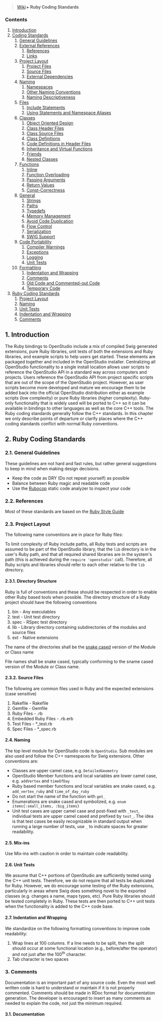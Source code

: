 > [Wiki](Home) ▸ **Ruby Coding Standards**

### Contents
1. [Introduction](#1-introduction)
2. [Coding Standards](#2-coding-standards)
    1. [General Guidelines](#21-general-guidelines)
    2. [External References](#22-external-references)
        1. [References](#221-references)
        2. [Links](#222-links)
    3. [Project Layout](#23-project-layout)
        1. [Project Files](#231-project-files)
        2. [Source Files](#232-source-files)
        3. [External Dependencies](#233-external-dependencies)
    4. [Naming](#24-naming)
        1. [Namespaces](#241-namespaces)
        2. [Other Naming Conventions](#242-other-naming-conventions)
        3. [Naming Descriptiveness](#243-naming-descriptiveness)
    5. [Files](#25-files)
        1. [Include Statements](#251-include-statements)
        2. [Using Statements and Namespace Aliases](#252-using-statements-and-namespace-aliases)
    6. [Classes](#26-classes)
        1. [Object Oriented Design](#261-object-oriented-design)
        2. [Class Header Files](#262-class-header-files)
        3. [Class Source Files](#263-class-source-files)
        4. [Class Definitions](#264-class-definitions)
        5. [Code Definitions in Header Files](#265-code-definitions-in-header-files)
        6. [Inheritance and Virtual Functions](#266-inheritance-and-virtual-functions)
        7. [Friends](#267-friends)
        8. [Nested Classes](#268-nested-classes)
    7. [Functions](#27-functions)
        1. [Inline](#271-inline)
        2. [Function Overloading](#272-function-overloading)
        3. [Passing Arguments](#273-passing-arguments)
        4. [Return Values](#274-return-values)
        5. [Const-Correctness](#275-const-correctness)
    8. [General](#28-general)
        1. [Strings](#281-strings)
        2. [Paths](#282-paths)
        3. [Typedefs](#283-typedefs)
        4. [Memory Management](#284-memory-management)
        5. [Avoid Code Duplication](#285-avoid-code-duplication)
        6. [Flow Control](#286-flow-control)
        7. [Serialization](#287-serialization)
        8. [SWIG Support](#288-swig-support)
    9. [Code Portability](#29-code-portability)
        1. [Compiler Warnings](#291-compiler-warnings)
        2. [Exceptions](#292-exceptions)
        3. [Logging](#293-logging)
        4. [Unit Tests](#294-unit-tests)
    10. [Formatting](#210-formatting)
        1. [Indentation and Wrapping](#2101-indentation-and-wrapping)
        2. [Comments](#2102-comments)
        3. [Old Code and Commented-out Code](#2103-old-code-and-commented-out-code)
        4. [Temporary Code](#2104-temporary-code)
3. [Ruby Coding Standards](#3-ruby-coding-standards)
    1. [Project Layout](#31-project-layout)
    2. [Naming](#32-naming)
    3. [Unit Tests](#33-unit-tests)
    4. [Indentation and Wrapping](#34-ndentation-and-wrapping)
    5. [Comments](#35-comments)

## 1. Introduction
The Ruby bindings to OpenStudio include a mix of compiled Swig generated extensions, pure Ruby libraries, unit tests of both the extensions and Ruby libraries, and example scripts to help users get started. These elements are packaged together and included in the OpenStudio installer. Centralizing all OpenStudio functionality to a single install location allows user scripts to reference the OpenStudio API in a standard way across computers and projects. Users reference the OpenStudio API from project specific scripts that are out of the scope of the OpenStudio project. However, as user scripts become more developed and mature we encourage them to be added back into the official OpenStudio distribution either as example scripts (low complexity) or pure Ruby libraries (higher complexity). Ruby-only functionality that is widely used will be ported to C++ so it can be available in bindings to other languages as well as the core C++ tools. The Ruby coding standards generally follow the C++ standards. In this chapter we only describe points of departure or clarify places where the C++ coding standards conflict with normal Ruby conventions.

## 2. Ruby Coding Standards

### 2.1. General Guidelines
These guidelines are not hard and fast rules, but rather general suggestions to keep in mind when making
design decisions.

- Keep the code as DRY (Do not repeat yourself) as possible
- Balance between Ruby magic and readable code
- Use the [Rubocop](https://github.com/bbatsov/rubocop) static code analyzer to inspect your code

### 2.2. References
Most of these standards are based on the [Ruby Style Guide](https://github.com/bbatsov/ruby-style-guide)

### 2.3. Project Layout
The following name conventions are in place for Ruby files:

To limit complexity of Ruby include paths, all Ruby tests and scripts are assumed to be part of the OpenStudio library, that the `lib` directory is in the user's Ruby path, and that all required shared libraries are in the system's path (this is achieved during the `require 'openstudio'` call). Therefore, all Ruby scripts and libraries should refer to each other relative to the `lib` directory.


#### 2.3.1. Directory Structure
Ruby is full of conventions and these should be respected in order to enable other Ruby based tools when possible. The directory structure of a Ruby project should have the following conventions

1. bin - Any executables
1. test - Unit test directory
1. spec - RSpec test directory
1. lib - Library directory containing subdirectories of the modules and source files
1. ext - Native extensions

The name of the directories shall be the [snake cased](http://en.wikipedia.org/wiki/Snake_case) version of the Module or Class name

File names shall be snake cased, typically conforming to the sname cased version of the Module or Class name.

#### 2.3.2. Source Files
The following are common files used in Ruby and the expected extensions (case sensitive)

1. Rakefile - Rakefile
1. Gemfile - Gemfile
1. Ruby Files - .rb
1. Embedded Ruby Files - .rb.erb
1. Test Files - *_test.rb
1. Spec Files - *_spec.rb

#### 2.4. Naming
The top level module for OpenStudio code is `OpenStudio`. Sub modules are also used and follow the C++ namespaces for Swig extensions. Other conventions are:
- Classes are upper camel case, e.g. `DetailedGeometry`
- OpenStudio Member functions and local variables are lower camel case, e.g. `addVertex` and `timeOfDay`
- Ruby based member functions and local variables are snake cased, e.g. `add_vertex_ruby` and `time_of_day_ruby`
- Do not start the name of the function with `get_`
- Enumerations are snake cased and symbolized, e.g. `enum items{:small_items, :big_items}`
- Unit test cases are upper camel case and post-fixed with `_test`, individual tests are upper camel cased and prefixed by `test_`. The idea is that test cases be easily recognizable in standard output when running a large number of tests, use `_` to indicate spaces for greater readability.


#### 2.5. Mix-ins
Use Mix-ins with caution in order to maintain code readability.

#### 2.6. Unit Tests
We assume that C++ portions of OpenStudio are sufficiently tested using the C++ unit tests. Therefore, we do not require that all tests be duplicated for Ruby. However, we do encourage some testing of the Ruby extensions, particularly in areas where Swig does something novel to the exported classes (e.g. changes a name, maps types, etc). Pure Ruby libraries should be tested completely in Ruby. These tests are then ported to C++ unit tests when the functionality is added to the C++ code base.

#### 2.7. Indentation and Wrapping
We standardize on the following formatting conventions to improve code readability:

1. Wrap lines at 100 columns. If a line needs to be split, then the split should occur at some functional location (e.g., before/after the operator) and not just after the 100<sup>th</sup> character.
2. Tab character is two spaces

### 3. Comments
Documentation is an important part of any source code. Even the most well written code is hard to understand or maintain if it is not properly commented. Comments should be made in RDoc format for documentation generation. The developer is encouraged to insert as many comments as needed to explain the code, not just the minimum required.

#### 3.1. Documentation
